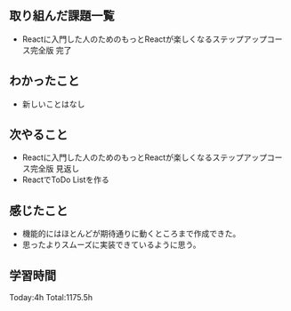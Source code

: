 ## 取り組んだ課題一覧

- Reactに入門した人のためのもっとReactが楽しくなるステップアップコース完全版 完了

## わかったこと

- 新しいことはなし

## 次やること

- Reactに入門した人のためのもっとReactが楽しくなるステップアップコース完全版 見返し
- ReactでToDo Listを作る

## 感じたこと

- 機能的にはほとんどが期待通りに動くところまで作成できた。
- 思ったよりスムーズに実装できているように思う。
 
## 学習時間

Today:4h
Total:1175.5h

